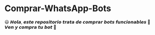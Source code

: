 # Comprar-WhatsApp-Bots
😃 𝙃𝙤𝙡𝙖, 𝙚𝙨𝙩𝙚 𝙧𝙚𝙥𝙤𝙨𝙞𝙩𝙤𝙧𝙞𝙤 𝙩𝙧𝙖𝙩𝙖 𝙙𝙚 𝙘𝙤𝙢𝙥𝙧𝙖𝙧 𝙗𝙤𝙩𝙨 𝙛𝙪𝙣𝙘𝙞𝙤𝙣𝙖𝙗𝙡𝙚𝙨 🍿 𝙑𝙚𝙣 𝙮 𝙘𝙤𝙢𝙥𝙧𝙖 𝙩𝙪 𝙗𝙤𝙩 🎊
